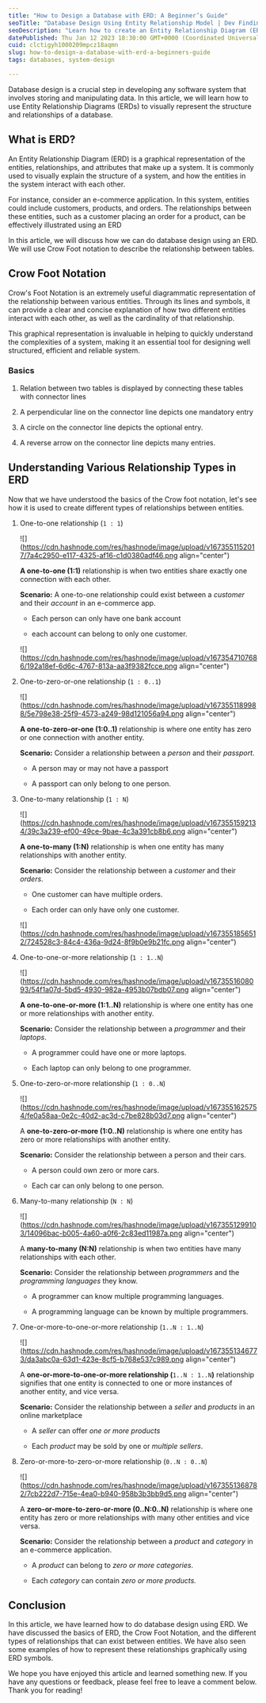 ```yaml
---
title: "How to Design a Database with ERD: A Beginner’s Guide"
seoTitle: "Database Design Using Entity Relationship Model | Dev Findings"
seoDescription: "Learn how to create an Entity Relationship Diagram (ERD) to visually explain the structure of a system and how the entities in the system interact with each"
datePublished: Thu Jan 12 2023 18:30:00 GMT+0000 (Coordinated Universal Time)
cuid: clctigyh1000209mpcz18aqmn
slug: how-to-design-a-database-with-erd-a-beginners-guide
tags: databases, system-design

---
```


Database design is a crucial step in developing any software system that involves storing and manipulating data. In this article, we will learn how to use Entity Relationship Diagrams (ERDs) to visually represent the structure and relationships of a database.

## What is ERD?

An Entity Relationship Diagram (ERD) is a graphical representation of the entities, relationships, and attributes that make up a system. It is commonly used to visually explain the structure of a system, and how the entities in the system interact with each other.

For instance, consider an e-commerce application. In this system, entities could include customers, products, and orders. The relationships between these entities, such as a customer placing an order for a product, can be effectively illustrated using an ERD

In this article, we will discuss how we can do database design using an ERD. We will use Crow Foot notation to describe the relationship between tables.

## Crow Foot Notation

Crow's Foot Notation is an extremely useful diagrammatic representation of the relationship between various entities. Through its lines and symbols, it can provide a clear and concise explanation of how two different entities interact with each other, as well as the cardinality of that relationship.

This graphical representation is invaluable in helping to quickly understand the complexities of a system, making it an essential tool for designing well structured, efficient and reliable system.

### Basics

1. Relation between two tables is displayed by connecting these tables with connector lines
    
2. A perpendicular line on the connector line depicts one mandatory entry
    
3. A circle on the connector line depicts the optional entry.
    
4. A reverse arrow on the connector line depicts many entries.
    

## Understanding Various Relationship Types in ERD

Now that we have understood the basics of the Crow foot notation, let's see how it is used to create different types of relationships between entities.

1. One-to-one relationship (`1 : 1`)
    
    ![](https://cdn.hashnode.com/res/hashnode/image/upload/v1673551152017/7a4c2950-e117-4325-af16-c1d0380adf46.png align="center")
    
    **A one-to-one (1:1)** relationship is when two entities share exactly one connection with each other.
    
    **Scenario:** A one-to-one relationship could exist between a *customer* and their *account* in an e-commerce app.
    
    * Each person can only have one bank account
        
    
    * each account can belong to only one customer.
        
    
    ![](https://cdn.hashnode.com/res/hashnode/image/upload/v1673547107686/192a18ef-6d6c-4767-813a-aa3f9382fcce.png align="center")
    
2. One-to-zero-or-one relationship (`1 : 0..1`)
    
    ![](https://cdn.hashnode.com/res/hashnode/image/upload/v1673551189988/5e798e38-25f9-4573-a249-98d121056a94.png align="center")
    
    **A one-to-zero-or-one (1:0..1)** relationship is where one entity has zero or one connection with another entity.
    
    **Scenario:** Consider a relationship between a *person* and their *passport*.
    
    * A person may or may not have a passport
        
    * A passport can only belong to one person.
        
3. One-to-many relationship (`1 : N`)
    
    ![](https://cdn.hashnode.com/res/hashnode/image/upload/v1673551592134/39c3a239-ef00-49ce-9bae-4c3a391cb8b6.png align="center")
    
    **A one-to-many (1:N)** relationship is when one entity has many relationships with another entity.
    
    **Scenario:** Consider the relationship between a *customer* and their *orders*.
    
    * One customer can have multiple orders.
        
    * Each order can only have only one customer.
        
    
    ![](https://cdn.hashnode.com/res/hashnode/image/upload/v1673551856512/724528c3-84c4-436a-9d24-8f9b0e9b21fc.png align="center")
    
4. One-to-one-or-more relationship (`1 : 1..N`)
    
    ![](https://cdn.hashnode.com/res/hashnode/image/upload/v1673551608093/54f1a07d-5bd5-4930-982a-4953b07bdb07.png align="center")
    
    **A one-to-one-or-more (1:1..N)** relationship is where one entity has one or more relationships with another entity.
    
    **Scenario:** Consider the relationship between a *programmer* and their *laptops*.
    
    * A programmer could have one or more laptops.
        
    * Each laptop can only belong to one programmer.
        
5. One-to-zero-or-more relationship (`1 : 0..N`)
    
    ![](https://cdn.hashnode.com/res/hashnode/image/upload/v1673551625754/fe0a58aa-0e2c-40d2-ac3d-c7be828b03d7.png align="center")
    
    A **one-to-zero-or-more (1:0..N)** relationship is where one entity has zero or more relationships with another entity.
    
    **Scenario:** Consider the relationship between a person and their cars.
    
    * A person could own zero or more cars.
        
    * Each car can only belong to one person.
        
6. Many-to-many relationship (`N : N`)
    
    ![](https://cdn.hashnode.com/res/hashnode/image/upload/v1673551299103/14096bac-b005-4a60-a0f6-2c83ed11987a.png align="center")
    
    A **many-to-many (N:N)** relationship is when two entities have many relationships with each other.
    
    **Scenario:** Consider the relationship between *programmers* and the *programming languages* they know.
    
    * A programmer can know multiple programming languages.
        
    * A programming language can be known by multiple programmers.
        
7. One-or-more-to-one-or-more relationship (`1..N : 1..N`)
    
    ![](https://cdn.hashnode.com/res/hashnode/image/upload/v1673551346773/da3abc0a-63d1-423e-8cf5-b768e537c989.png align="center")
    
    A **one-or-more-to-one-or-more relationship (**`1..N : 1..N`**)** relationship signifies that one entity is connected to one or more instances of another entity, and vice versa.
    
    **Scenario:** Consider the relationship between a *seller* and *products* in an online marketplace
    
    * A *seller* can offer *one or more products*
        
    * Each *product* may be sold by one or *multiple sellers*.
        
8. Zero-or-more-to-zero-or-more relationship (`0..N : 0..N`)
    
    ![](https://cdn.hashnode.com/res/hashnode/image/upload/v1673551368782/7cb222d7-715e-4ea0-b940-958b3b3bb9d5.png align="center")
    
    A **zero-or-more-to-zero-or-more (0..N:0..N)** relationship is where one entity has zero or more relationships with many other entities and vice versa.
    
    **Scenario:** Consider the relationship between a *product* and *category* in an e-commerce application.
    
    * A *product* can belong to *zero or more categories*.
        
    * Each *category* can contain *zero or more products.*
        

## Conclusion

In this article, we have learned how to do database design using ERD. We have discussed the basics of ERD, the Crow Foot Notation, and the different types of relationships that can exist between entities. We have also seen some examples of how to represent these relationships graphically using ERD symbols.

We hope you have enjoyed this article and learned something new. If you have any questions or feedback, please feel free to leave a comment below. Thank you for reading!